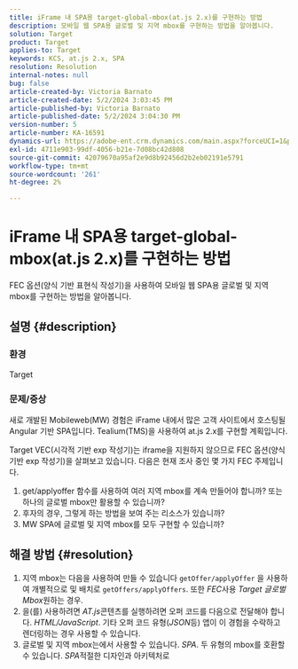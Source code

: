 ```yaml
---
title: iFrame 내 SPA용 target-global-mbox(at.js 2.x)를 구현하는 방법
description: 모바일 웹 SPA용 글로벌 및 지역 mbox를 구현하는 방법을 알아봅니다.
solution: Target
product: Target
applies-to: Target
keywords: KCS, at.js 2.x, SPA
resolution: Resolution
internal-notes: null
bug: false
article-created-by: Victoria Barnato
article-created-date: 5/2/2024 3:03:45 PM
article-published-by: Victoria Barnato
article-published-date: 5/2/2024 3:04:30 PM
version-number: 5
article-number: KA-16591
dynamics-url: https://adobe-ent.crm.dynamics.com/main.aspx?forceUCI=1&pagetype=entityrecord&etn=knowledgearticle&id=5a61b62a-9508-ef11-9f89-6045bd06eea5
exl-id: 4711e903-99df-4056-b21e-7d08bc42d808
source-git-commit: 42079670a95af2e9d8b92456d2b2eb02191e5791
workflow-type: tm+mt
source-wordcount: '261'
ht-degree: 2%

---
```


# iFrame 내 SPA용 target-global-mbox(at.js 2.x)를 구현하는 방법


FEC 옵션(양식 기반 표현식 작성기)을 사용하여 모바일 웹 SPA용 글로벌 및 지역 mbox를 구현하는 방법을 알아봅니다.

## 설명 {#description}


### <b>환경</b>

Target



### <b>문제/증상</b>

새로 개발된 Mobileweb(MW) 경험은 iFrame 내에서 많은 고객 사이트에서 호스팅될 Angular 기반 SPA입니다. Tealium(TMS)을 사용하여 at.js 2.x를 구현할 계획입니다.

Target VEC(시각적 기반 exp 작성기)는 iframe을 지원하지 않으므로 FEC 옵션(양식 기반 exp 작성기)을 살펴보고 있습니다. 다음은 현재 조사 중인 몇 가지 FEC 주제입니다.



1. get/applyoffer 함수를 사용하여 여러 지역 mbox를 계속 만들어야 합니까? 또는 하나의 글로벌 mbox만 활용할 수 있습니까?
2. 후자의 경우, 그렇게 하는 방법을 보여 주는 리소스가 있습니까?
3. MW SPA에 글로벌 및 지역 mbox를 모두 구현할 수 있습니까?



## 해결 방법 {#resolution}


1. 지역 mbox는 다음을 사용하여 만들 수 있습니다 `getOffer/applyOffer` 을 사용하여 개별적으로 및 배치로 `getOffers/applyOffers`. 또한 *FEC*&#x200B;사용 *Target 글로벌 Mbox*&#x200B;원하는 경우.
2. 을(를) 사용하려면 *AT.js*&#x200B;콘텐츠를 실행하려면 오퍼 코드를 다음으로 전달해야 합니다. *HTML/JavaScript*. 기타 오퍼 코드 유형(*JSON*&#x200B;등) 앱이 이 경험을 수락하고 렌더링하는 경우 사용할 수 있습니다.
3. 글로벌 및 지역 mbox는에서 사용할 수 있습니다. *SPA*. 두 유형의 mbox를 호환할 수 있습니다. *SPA*&#x200B;적절한 디자인과 아키텍처로
